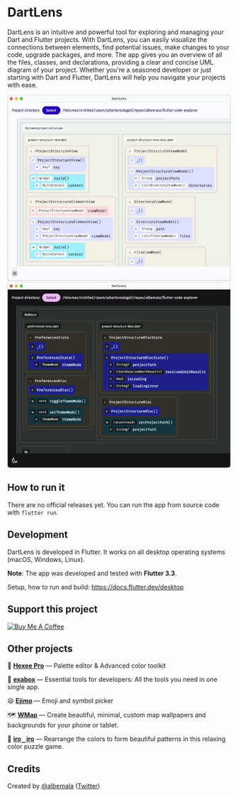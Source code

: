 # DartLens

DartLens is an intuitive and powerful tool for exploring and managing your Dart and Flutter projects. With DartLens, you
can easily visualize the connections between elements, find potential issues, make changes to your code, upgrade
packages, and more. The app gives you an overview of all the files, classes, and declarations, providing a clear and
concise UML diagram of your project. Whether you're a seasoned developer or just starting with Dart and Flutter,
DartLens will help you navigate your projects with ease.

<img src="screenshots/1.0/1.jpg" alt="DartLens screenshot 1" width="540"/>
<img src="screenshots/1.0/2.jpg" alt="DartLens screenshot 2" width="540"/>

## How to run it

There are no official releases yet. You can run the app from source code with `flutter run`.

## Development

DartLens is developed in Flutter. It works on all desktop operating systems (macOS, Windows, Linux).

**Note**: The app was developed and tested with **Flutter 3.3**.

Setup, how to run and build: https://docs.flutter.dev/desktop

## Support this project

<a href="https://www.buymeacoffee.com/albemala" target="_blank">
    <img src="https://cdn.buymeacoffee.com/buttons/v2/default-yellow.png" alt="Buy Me A Coffee" style="height: 60px !important;width: 217px !important;" >
</a>

## Other projects

🎨 **[Hexee Pro](https://hexee.app/)** — Palette editor & Advanced color toolkit

🧰 **[exabox](https://exabox.app/)** — Essential tools for developers: All the tools you need in one single app.

😃 **[Ejimo](https://github.com/albemala/emoji-picker)** — Emoji and symbol picker

🗺️ **[WMap](https://wmap.albemala.me/)** — Create beautiful, minimal, custom map wallpapers and backgrounds for your phone or tablet.

🧩 **[iro‿iro](https://iro-iro.albemala.me/)** — Rearrange the colors to form beautiful patterns in this relaxing color puzzle game.

## Credits

Created by [@albemala](https://github.com/albemala) ([Twitter](https://twitter.com/albemala))
